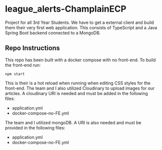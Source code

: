 # league_alerts-ChamplainECP
Project for all 3rd Year Students. We have to get a external client and build them their very first web application. This consists of TypeScript and a Java Spring Boot backend connected to a MongoDB.

## Repo Instructions
This repo has been built with a docker compose with no front-end. To build the front-end run:
```
npm start
```
This is their is a hot reload when running when editing CSS styles for the front-end. 
The team and I also utilized Cloudinary to upload images for our articles. A cloudinary URI is needed and must be added in the following files:
- application.yml
- docker-compose-no-FE.yml

The team and I utilized mongoDB. A URI is also needed and must be provided in the following files:
- application.yml
- docker-compose-no-FE.yml